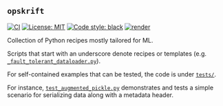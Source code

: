 ## `opskrift`

[![CI](https://github.com/opskrift/opskrift/actions/workflows/main.yml/badge.svg)](https://github.com/opskrift/opskrift/actions/workflows/main.yml)
[![License: MIT](https://img.shields.io/badge/License-MIT-blue.svg)](https://github.com/opskrift/opskrift/blob/main/LICENSE)
[![Code style: black](https://img.shields.io/badge/code%20style-black-000000.svg)](https://github.com/psf/black)
[![render](https://img.shields.io/badge/render-nbviewer-orange)](https://nbviewer.jupyter.org/github/opskrift/opskrift/tree/main/)

Collection of Python recipes mostly tailored for ML.

Scripts that start with an underscore denote recipes or templates (e.g. [`_fault_tolerant_dataloader.py`](https://github.com/opskrift/opskrift/blob/main/src/_fault_tolerant_dataloader.py)).

For self-contained examples that can be tested, the code is under [`tests/`](https://github.com/opskrift/opskrift/tree/main/tests).

For instance, [`test_augmented_pickle.py`](https://github.com/opskrift/opskrift/blob/main/tests/test_augmented_pickle.py) demonstrates and tests a simple scenario for serializing data along with a metadata header.
